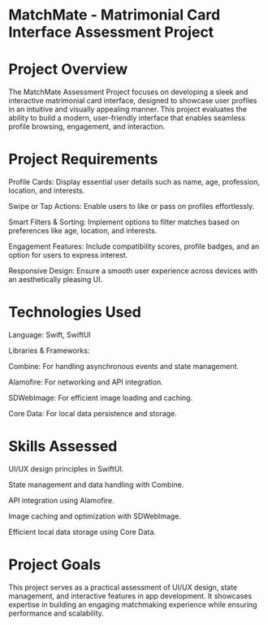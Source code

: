 
# MatchMate - Matrimonial Card Interface Assessment Project
# Project Overview

The MatchMate Assessment Project focuses on developing a sleek and interactive matrimonial card interface, designed to showcase user profiles in an intuitive and visually appealing manner. This project evaluates the ability to build a modern, user-friendly interface that enables seamless profile browsing, engagement, and interaction.

# Project Requirements

Profile Cards: Display essential user details such as name, age, profession, location, and interests.

Swipe or Tap Actions: Enable users to like or pass on profiles effortlessly.

Smart Filters & Sorting: Implement options to filter matches based on preferences like age, location, and interests.

Engagement Features: Include compatibility scores, profile badges, and an option for users to express interest.

Responsive Design: Ensure a smooth user experience across devices with an aesthetically pleasing UI.

# Technologies Used

Language: Swift, SwiftUI

Libraries & Frameworks:

Combine: For handling asynchronous events and state management.

Alamofire: For networking and API integration.

SDWebImage: For efficient image loading and caching.

Core Data: For local data persistence and storage.

# Skills Assessed

UI/UX design principles in SwiftUI.

State management and data handling with Combine.

API integration using Alamofire.

Image caching and optimization with SDWebImage.

Efficient local data storage using Core Data.

# Project Goals

This project serves as a practical assessment of UI/UX design, state management, and interactive features in app development. It showcases expertise in building an engaging matchmaking experience while ensuring performance and scalability.

